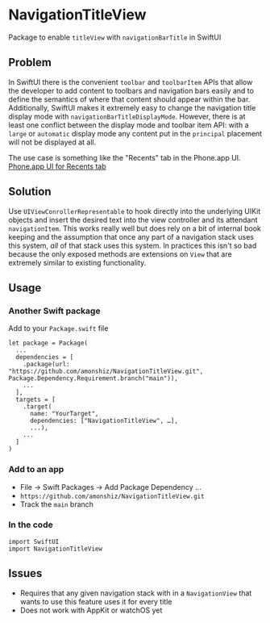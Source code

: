 # NavigationTitleView

Package to enable `titleView` with `navigationBarTitle` in SwiftUI

## Problem

In SwiftUI there is the convenient `toolbar` and `toolbarItem` APIs that allow
the developer to add content to toolbars and navigation bars easily and to 
define the semantics of where that content should appear within the bar.
Additionally, SwiftUI makes it extremely easy to change the navigation title
display mode with `navigationBarTitleDisplayMode`. However, there is at least
one conflict between the display mode and toolbar item API: with a `large` or
`automatic` display mode any content put in the `principal` placement will not
be displayed at all.

The use case is something like the "Recents" tab in the Phone.app UI.
[Phone.app UI for Recents tab](Images/IMG_A66A35C991EA-1.jpeg)

## Solution

Use `UIViewConrollerRepresentable` to hook directly into the underlying UIKit 
objects and insert the desired text into the view controller and its attendant
`navigationItem`. This works really well but does rely on a bit of internal
book keeping and the assumption that once any part of a navigation stack uses
this system, *all* of that stack uses this system. In practices this isn't so
bad because the only exposed methods are extensions on `View` that are
extremely similar to existing functionality.

## Usage

### Another Swift package
Add to your `Package.swift` file
```
let package = Package(
  ...
  dependencies = [
    .package(url: "https://github.com/amonshiz/NavigationTitleView.git", Package.Dependency.Requirement.branch("main")),
    ...
  ],
  targets = [
    .target(
      name: "YourTarget",
      dependencies: ["NavigationTitleView", …],
      ...),
    ...
  ]
)
```

### Add to an app
- File -> Swift Packages -> Add Package Dependency ...
- `https://github.com/amonshiz/NavigationTitleView.git`
- Track the `main` branch

### In the code
```
import SwiftUI
import NavigationTitleView
```

## Issues
- Requires that any given navigation stack with in a `NavigationView` that wants to use this feature uses it for every title
- Does not work with AppKit or watchOS yet
